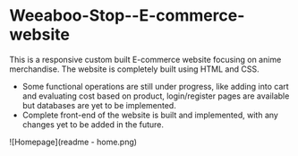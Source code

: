# Weeaboo-Stop--E-commerce-website
This is a responsive custom built E-commerce website focusing on anime merchandise. The website is completely built using HTML and CSS.

* Some functional operations are still under progress, like adding into cart and evaluating cost based on product, login/register pages are available but databases   are yet to be implemented.
* Complete front-end of the website is built and implemented, with any changes yet to be added in the future.

![Homepage](readme - home.png)
